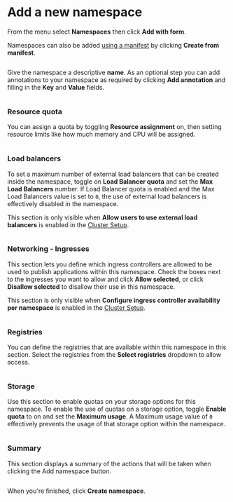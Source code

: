 # Add a new namespace

From the menu select **Namespaces** then click **Add with form**.

Namespaces can also be added [using a manifest](../applications/manifest.md) by clicking **Create from manifest**.

<figure><img src="../../../.gitbook/assets/2.20-namespaces-add.gif" alt=""><figcaption></figcaption></figure>

Give the namespace a descriptive **name**. As an optional step you can add annotations to your namespace as required by clicking **Add annotation** and filling in the **Key** and **Value** fields.&#x20;

<figure><img src="../../../.gitbook/assets/2.18-k8s-namespaces-add-name.png" alt=""><figcaption></figcaption></figure>

### Resource quota

You can assign a quota by toggling **Resource assignment** on, then setting resource limits like how much memory and CPU will be assigned.

<figure><img src="../../../.gitbook/assets/2.20-kubernetes-namespaces-add-resourcequota.png" alt=""><figcaption></figcaption></figure>

### Load balancers

To set a maximum number of external load balancers that can be created inside the namespace, toggle on **Load Balancer quota** and set the **Max Load Balancers** number. If Load Balancer quota is enabled and the Max Load Balancers value is set to `0`, the use of external load balancers is effectively disabled in the namespace.

This section is only visible when **Allow users to use external load balancers** is enabled in the [Cluster Setup](../cluster/setup.md#allow-users-to-use-external-load-balancer).

<figure><img src="../../../.gitbook/assets/2.18-k8s-namespaces-add-lbquota.png" alt=""><figcaption></figcaption></figure>

### Networking - Ingresses

This section lets you define which ingress controllers are allowed to be used to publish applications within this namespace. Check the boxes next to the ingresses you want to allow and click **Allow selected**, or click **Disallow selected** to disallow their use in this namespace.

This section is only visible when **Configure ingress controller availability per namespace** is enabled in the [Cluster Setup](../cluster/setup.md#networking-ingresses).

<figure><img src="../../../.gitbook/assets/2.20-namespaces-add-ingress.png" alt=""><figcaption></figcaption></figure>

### Registries

You can define the registries that are available within this namespace in this section. Select the registries from the **Select registries** dropdown to allow access.

<figure><img src="../../../.gitbook/assets/2.18-k8s-namespaces-add-registries.png" alt=""><figcaption></figcaption></figure>

### Storage

Use this section to enable quotas on your storage options for this namespace. To enable the use of quotas on a storage option, toggle **Enable quota** to on and set the **Maximum usage**. A Maximum usage value of `0` effectively prevents the usage of that storage option within the namespace.&#x20;

<figure><img src="../../../.gitbook/assets/2.18-k8s-namespaces-add-storage.png" alt=""><figcaption></figcaption></figure>

### Summary

This section displays a summary of the actions that will be taken when clicking the Add namespace button.&#x20;

<figure><img src="../../../.gitbook/assets/2.18-k8s-namespaces-add-summary.png" alt=""><figcaption></figcaption></figure>

When you're finished, click **Create namespace**.
